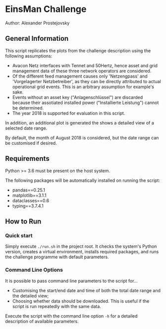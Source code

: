 # EinsMan Challenge

Author: Alexander Prostejovsky


## General Information
This script replicates the plots from the challenge description using the
following assumptions:
- Avacon Netz interfaces with Tennet and 50Hertz, hence asset and
grid management data of these three network operators are considered.
- Of the different feed management causes only 'Netzengpass' and
'Vorgelagerter Netzbetreiber', as they can be directly attributed to
actual operational grid events. This is an arbitrary assumption for example's 
sake.
- Events without an asset key ("Anlagenschlüssel") are discarded because their
assotiated installed power ("Installierte Leistung") cannot be determined.
- The year 2018 is supported for evaluation in this script.

In addition, an additional plot is generated the shows a detailed view
of a selected date range.

By default, the month of August 2018 is considered, but the date range can be 
customised if desired.


## Requirements
Python >= 3.6 must be present on the host system.

The following packages will be automatically installed on running the script:
- pandas==0.25.1
- matplotlib==3.1.1
- dataclasses==0.6
- typing==3.7.4.1


## How to Run
### Quick start
Simply execute `./run.sh` in the project root.
It checks the system's Python version, creates a virtual environment,
installs required packages, and runs the challenge programme with default
parameters.


### Command Line Options
It is possible to pass command line parameters to the script for... 
- Customising the start/end date and time of both the total date range and 
the detailed view;
- Choosing whether data should be downloaded. This is useful if the script 
is run repeatedly with the same data.

Execute the script with the command line option `-h` for a detailed 
description of available parameters.
